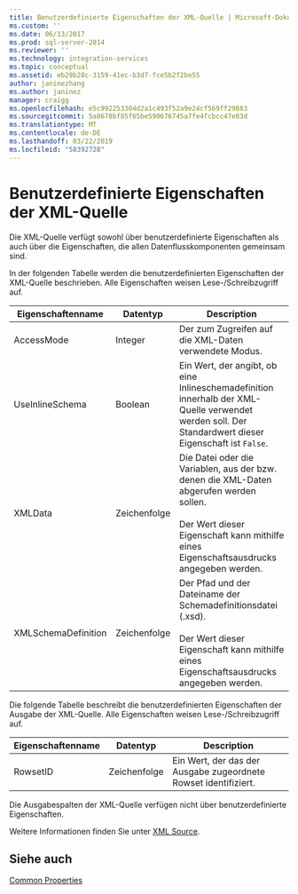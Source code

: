 ```yaml
---
title: Benutzerdefinierte Eigenschaften der XML-Quelle | Microsoft-Dokumentation
ms.custom: ''
ms.date: 06/13/2017
ms.prod: sql-server-2014
ms.reviewer: ''
ms.technology: integration-services
ms.topic: conceptual
ms.assetid: eb29b28c-3159-41ec-b3d7-fce5b2f2be55
author: janinezhang
ms.author: janinez
manager: craigg
ms.openlocfilehash: e5c992253304d2a1c493f52a9e24cf569ff29883
ms.sourcegitcommit: 5a8678bf85f65be590676745a7fe4fcbcc47e83d
ms.translationtype: MT
ms.contentlocale: de-DE
ms.lasthandoff: 03/22/2019
ms.locfileid: "58392728"
---
```

# <a name="xml-source-custom-properties"></a>Benutzerdefinierte Eigenschaften der XML-Quelle
  Die XML-Quelle verfügt sowohl über benutzerdefinierte Eigenschaften als auch über die Eigenschaften, die allen Datenflusskomponenten gemeinsam sind.  
  
 In der folgenden Tabelle werden die benutzerdefinierten Eigenschaften der XML-Quelle beschrieben. Alle Eigenschaften weisen Lese-/Schreibzugriff auf.  
  
|Eigenschaftenname|Datentyp|Description|  
|-------------------|---------------|-----------------|  
|AccessMode|Integer|Der zum Zugreifen auf die XML-Daten verwendete Modus.|  
|UseInlineSchema|Boolean|Ein Wert, der angibt, ob eine Inlineschemadefinition innerhalb der XML-Quelle verwendet werden soll. Der Standardwert dieser Eigenschaft ist `False`.|  
|XMLData|Zeichenfolge|Die Datei oder die Variablen, aus der bzw. denen die XML-Daten abgerufen werden sollen.<br /><br /> Der Wert dieser Eigenschaft kann mithilfe eines Eigenschaftsausdrucks angegeben werden.|  
|XMLSchemaDefinition|Zeichenfolge|Der Pfad und der Dateiname der Schemadefinitionsdatei (.xsd).<br /><br /> Der Wert dieser Eigenschaft kann mithilfe eines Eigenschaftsausdrucks angegeben werden.|  
  
 Die folgende Tabelle beschreibt die benutzerdefinierten Eigenschaften der Ausgabe der XML-Quelle. Alle Eigenschaften weisen Lese-/Schreibzugriff auf.  
  
|Eigenschaftenname|Datentyp|Description|  
|-------------------|---------------|-----------------|  
|RowsetID|Zeichenfolge|Ein Wert, der das der Ausgabe zugeordnete Rowset identifiziert.|  
  
 Die Ausgabespalten der XML-Quelle verfügen nicht über benutzerdefinierte Eigenschaften.  
  
 Weitere Informationen finden Sie unter [XML Source](xml-source.md).  
  
## <a name="see-also"></a>Siehe auch  
 [Common Properties](../common-properties.md)  
  
  
